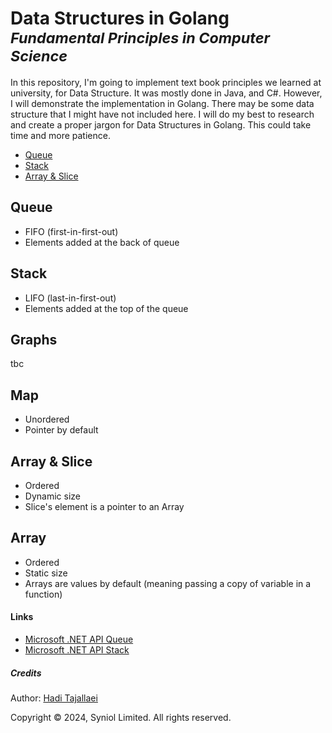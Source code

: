 # Data Structures in Golang <sup><i>Fundamental Principles in Computer Science</i></sup></span>
In this repository, I'm going to implement text book principles we learned at university, for Data Structure. It was 
mostly done in Java, and C#. However, I will demonstrate the implementation in Golang. There may be some data structure 
that I might have not included here. I will do my best to research and create a proper jargon for Data Structures in Golang.
This could take time and more patience.

 * [Queue](https://github.com/syniol/golang-data-structures/tree/main/queue)
 * [Stack](https://github.com/syniol/golang-data-structures/tree/main/stack)
 * [Array & Slice](https://github.com/syniol/golang-data-structures/blob/main/example_array_slice_test.go)


## Queue
 * FIFO (first-in-first-out)
 * Elements added at the back of queue


## Stack
 * LIFO (last-in-first-out)
 * Elements added at the top of the queue


## Graphs
tbc


## Map
 * Unordered
 * Pointer by default


## Array & Slice
 * Ordered
 * Dynamic size
 * Slice's element is a pointer to an Array


## Array
 * Ordered
 * Static size
 * Arrays are values by default (meaning passing a copy of variable in a function)


#### Links
 * [Microsoft .NET API Queue](https://learn.microsoft.com/en-us/dotnet/api/system.collections.generic.queue-1)
 * [Microsoft .NET API Stack](https://learn.microsoft.com/en-us/dotnet/api/system.collections.stack)


##### Credits
Author: [Hadi Tajallaei](mailto:hadi@syniol.com)

Copyright &copy; 2024, Syniol Limited. All rights reserved.
